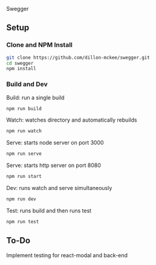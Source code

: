 Swegger

## Setup

### Clone and NPM Install

``` bash
git clone https://github.com/dillon-mckee/swegger.git
cd swegger
npm install
```

### Build and Dev

Build: run a single build

``` bash
npm run build
```

Watch: watches directory and automatically rebuilds

``` bash
npm run watch
```

Serve: starts node server on port 3000

``` bash
npm run serve
```


Serve: starts http server on port 8080

``` bash
npm run start
```

Dev: runs watch and serve simultaneously

``` bash
npm run dev
```

Test: runs build and then runs test

``` bash
npm run test
```

## To-Do

Implement testing for react-modal and back-end
